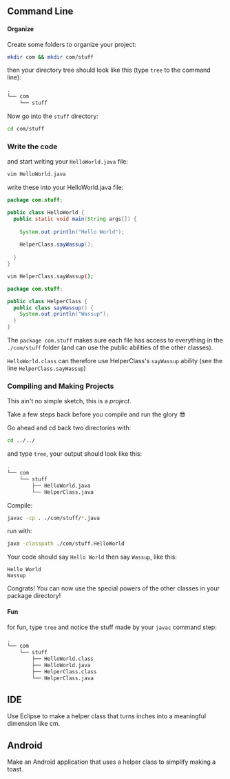 ## Command Line



#### Organize


Create some folders to organize your project:

```sh
mkdir com && mkdir com/stuff
```

then your directory tree should look like this (type `tree` to the command line):

```sh
.
└── com
    └── stuff
```

Now go into the `stuff` directory:
```sh
cd com/stuff
```

### Write the code

and start writing your `HelloWorld.java` file:
```sh
vim HelloWorld.java
```

write these into your HelloWorld.java file:
```java
package com.stuff;

public class HelloWorld {
  public static void main(String args[]) {
    
    System.out.println("Hello World");
    
    HelperClass.sayWassup();
    
  }
}
```

```sh
vim HelperClass.sayWassup();
```

```java
package com.stuff;

public class HelperClass {
  public class sayWassup() {
    System.out.println("Wassup");
  }
}
```

The `package com.stuff` makes sure each file has access to everything in the `./com/stuff` folder (and can use the public abilities of the other classes).

`HelloWorld.class` can therefore use HelperClass's `sayWassup` ability (see the line `HelperClass.sayWassup`)


### Compiling and Making Projects

This ain't no simple sketch, this is a _project_.  

Take a few steps back before you compile and run the glory :sunglasses:


Go ahead and cd back two directories with:
```sh
cd ../../
```

and type `tree`, your output should look like this: 
```sh
.
└── com
    └── stuff
        ├── HelloWorld.java
        └── HelperClass.java
```

Compile:
```sh
javac -cp . ./com/stuff/*.java
```



run with:
```sh
java -classpath ./com/stuff.HelloWorld

```

Your code should say `Hello World` then say `Wassup`, like this:

```
Hello World
Wassup
```

Congrats! You can now use the special powers of the other classes in your package directory!



#### Fun
for fun, type `tree` and notice the stuff made by your `javac` command step:
```sh
.
└── com
    └── stuff
        ├── HelloWorld.class
        ├── HelloWorld.java
        ├── HelperClass.class
        └── HelperClass.java

```


## IDE

Use Eclipse to make a helper class that turns inches into a meaningful dimension like cm.

<!-- just multiply by 2.54 -->

## Android

Make an Android application that uses a helper class to simplify making a toast. 

<!--## Why helper classes

less scrolling in code
can work with friends  -- I'll make the main, you make a helper class which connects to the port I specify
reusable code -- just copy pasta into other project, and -- voila! -- more superpowers
also if you name it sensibly, it makes your code easier to read -- this will be important when you make your teams
-->

